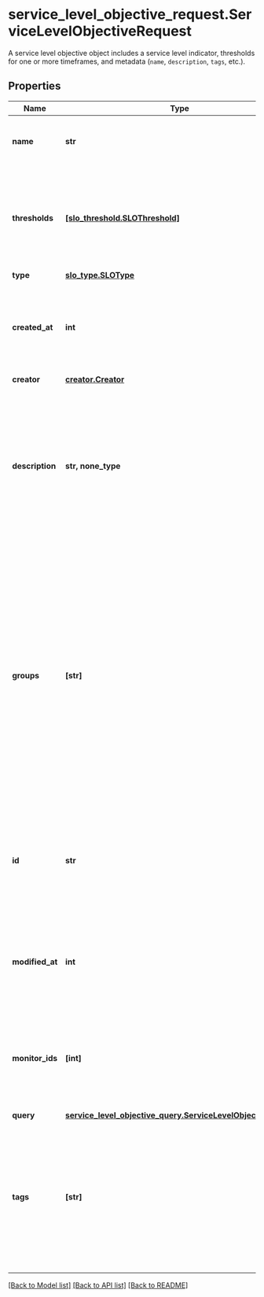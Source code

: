 # service_level_objective_request.ServiceLevelObjectiveRequest

A service level objective object includes a service level indicator, thresholds for one or more timeframes, and metadata (`name`, `description`, `tags`, etc.).
## Properties
Name | Type | Description | Notes
------------ | ------------- | ------------- | -------------
**name** | **str** | The name of the service level objective object. | 
**thresholds** | [**[slo_threshold.SLOThreshold]**](SLOThreshold.md) | The thresholds (timeframes and associated targets) for this service level objective object. | 
**type** | [**slo_type.SLOType**](SLOType.md) |  | 
**created_at** | **int** | Creation timestamp (UNIX time in seconds)  Always included in service level objective responses. | [optional] [readonly] 
**creator** | [**creator.Creator**](Creator.md) |  | [optional] 
**description** | **str, none_type** | A user-defined description of the service level objective.  Always included in service level objective responses (but may be &#x60;null&#x60;). Optional in create/update requests. | [optional] 
**groups** | **[str]** | A list of (up to 20) monitor groups that narrow the scope of a monitor service level objective.  Included in service level objective responses if it is not empty. Optional in create/update requests for monitor service level objectives, but may only be used when then length of the &#x60;monitor_ids&#x60; field is one. | [optional] 
**id** | **str** | A unique identifier for the service level objective object.  Always included in service level objective responses. | [optional] [readonly] 
**modified_at** | **int** | Modification timestamp (UNIX time in seconds)  Always included in service level objective responses. | [optional] [readonly] 
**monitor_ids** | **[int]** | A list of monitor ids that defines the scope of a monitor service level objective. **Required if type is &#x60;monitor&#x60;**. | [optional] 
**query** | [**service_level_objective_query.ServiceLevelObjectiveQuery**](ServiceLevelObjectiveQuery.md) |  | [optional] 
**tags** | **[str]** | A list of tags associated with this service level objective. Always included in service level objective responses (but may be empty). Optional in create/update requests. | [optional] 

[[Back to Model list]](README.md#documentation-for-models) [[Back to API list]](README.md#documentation-for-api-endpoints) [[Back to README]](README.md)



